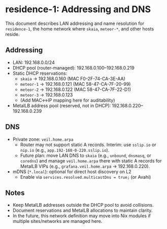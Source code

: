 # residence-1: Addressing and DNS

This document describes LAN addressing and name resolution for
`residence-1`, the home network where `skaia`, `meteor-*`, and other
hosts reside.

## Addressing

- LAN: 192.168.0.0/24
- DHCP pool (router-managed): 192.168.0.100–192.168.0.219
- Static DHCP reservations:
  - `skaia` → 192.168.0.160 (MAC F0-2F-74-CA-3E-AA)
  - `meteor-1` → 192.168.0.121 (MAC 58-47-CA-7F-20-99)
  - `meteor-2` → 192.168.0.122 (MAC 58-47-CA-7F-22-D1)
  - `meteor-3` → 192.168.0.123
  - (Add MAC↔IP mapping here for auditability)
- MetalLB address pool (reserved, not in DHCP): 192.168.0.220–192.168.0.239

## DNS

- Private zone: `veil.home.arpa`
  - Router may not support static A records. Interim: use `sslip.io` or
    `nip.io` (e.g., `app.192-168-0-220.sslip.io`).
  - Future plan: move LAN DNS to `skaia` (e.g., `unbound`, `dnsmasq`, or
    `coredns`) and manage `veil.home.arpa` there with static A records for
    MetalLB VIPs (e.g., `grafana.veil.home.arpa` → 192.168.0.220).
- mDNS (`*.local`): optional for direct host discovery on L2
  - Enable via `services.resolved.multicastDns = true;` (or Avahi)

## Notes

- Keep MetalLB addresses outside the DHCP pool to avoid collisions.
- Document reservations and MetalLB allocations to maintain clarity.
- In the future, this network definition may move into Nix modules if
  multiple sites/networks are managed here.
